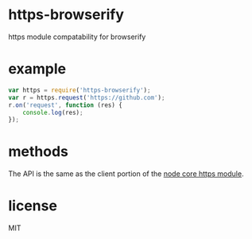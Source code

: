 # https-browserify

https module compatability for browserify

# example

``` js
var https = require('https-browserify');
var r = https.request('https://github.com');
r.on('request', function (res) {
    console.log(res);
});
```

# methods

The API is the same as the client portion of the
[node core https module](//nodejs.org/docs/latest/api/https.html).

# license

MIT
